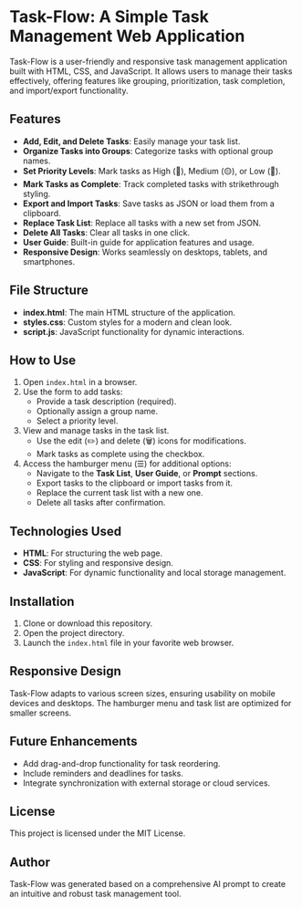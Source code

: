 # Task-Flow: A Simple Task Management Web Application

Task-Flow is a user-friendly and responsive task management application built with HTML, CSS, and JavaScript. It allows users to manage their tasks effectively, offering features like grouping, prioritization, task completion, and import/export functionality.

## Features

- **Add, Edit, and Delete Tasks**: Easily manage your task list.
- **Organize Tasks into Groups**: Categorize tasks with optional group names.
- **Set Priority Levels**: Mark tasks as High (🔴), Medium (🟡), or Low (🔵).
- **Mark Tasks as Complete**: Track completed tasks with strikethrough styling.
- **Export and Import Tasks**: Save tasks as JSON or load them from a clipboard.
- **Replace Task List**: Replace all tasks with a new set from JSON.
- **Delete All Tasks**: Clear all tasks in one click.
- **User Guide**: Built-in guide for application features and usage.
- **Responsive Design**: Works seamlessly on desktops, tablets, and smartphones.

## File Structure

- **index.html**: The main HTML structure of the application.
- **styles.css**: Custom styles for a modern and clean look.
- **script.js**: JavaScript functionality for dynamic interactions.

## How to Use

1. Open `index.html` in a browser.
2. Use the form to add tasks:
   - Provide a task description (required).
   - Optionally assign a group name.
   - Select a priority level.
3. View and manage tasks in the task list.
   - Use the edit (✏️) and delete (🗑️) icons for modifications.
   - Mark tasks as complete using the checkbox.
4. Access the hamburger menu (☰) for additional options:
   - Navigate to the **Task List**, **User Guide**, or **Prompt** sections.
   - Export tasks to the clipboard or import tasks from it.
   - Replace the current task list with a new one.
   - Delete all tasks after confirmation.

## Technologies Used

- **HTML**: For structuring the web page.
- **CSS**: For styling and responsive design.
- **JavaScript**: For dynamic functionality and local storage management.

## Installation

1. Clone or download this repository.
2. Open the project directory.
3. Launch the `index.html` file in your favorite web browser.

## Responsive Design

Task-Flow adapts to various screen sizes, ensuring usability on mobile devices and desktops. The hamburger menu and task list are optimized for smaller screens.

## Future Enhancements

- Add drag-and-drop functionality for task reordering.
- Include reminders and deadlines for tasks.
- Integrate synchronization with external storage or cloud services.

## License

This project is licensed under the MIT License.

## Author

Task-Flow was generated based on a comprehensive AI prompt to create an intuitive and robust task management tool.
